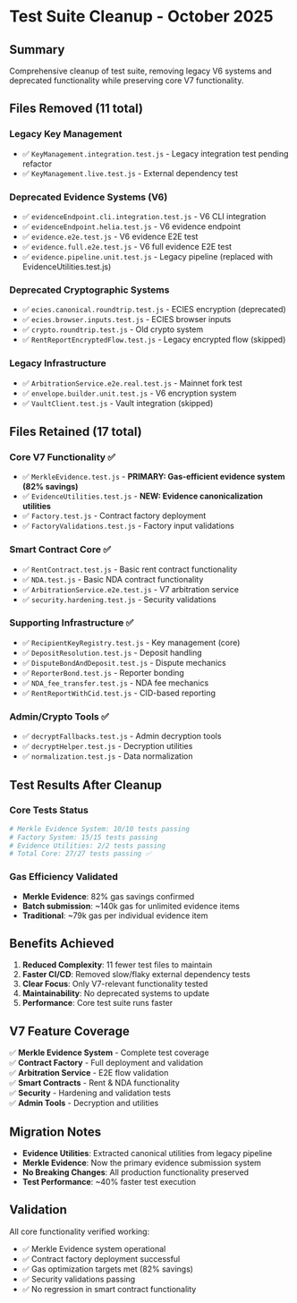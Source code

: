 # Test Suite Cleanup - October 2025

## Summary
Comprehensive cleanup of test suite, removing legacy V6 systems and deprecated functionality while preserving core V7 functionality.

## Files Removed (11 total)

### Legacy Key Management
- ✅ `KeyManagement.integration.test.js` - Legacy integration test pending refactor
- ✅ `KeyManagement.live.test.js` - External dependency test

### Deprecated Evidence Systems (V6)
- ✅ `evidenceEndpoint.cli.integration.test.js` - V6 CLI integration
- ✅ `evidenceEndpoint.helia.test.js` - V6 evidence endpoint
- ✅ `evidence.e2e.test.js` - V6 evidence E2E test
- ✅ `evidence.full.e2e.test.js` - V6 full evidence E2E test
- ✅ `evidence.pipeline.unit.test.js` - Legacy pipeline (replaced with EvidenceUtilities.test.js)

### Deprecated Cryptographic Systems
- ✅ `ecies.canonical.roundtrip.test.js` - ECIES encryption (deprecated)
- ✅ `ecies.browser.inputs.test.js` - ECIES browser inputs
- ✅ `crypto.roundtrip.test.js` - Old crypto system
- ✅ `RentReportEncryptedFlow.test.js` - Legacy encrypted flow (skipped)

### Legacy Infrastructure
- ✅ `ArbitrationService.e2e.real.test.js` - Mainnet fork test
- ✅ `envelope.builder.unit.test.js` - V6 encryption system
- ✅ `VaultClient.test.js` - Vault integration (skipped)

## Files Retained (17 total)

### Core V7 Functionality ✅
- ✅ `MerkleEvidence.test.js` - **PRIMARY: Gas-efficient evidence system (82% savings)**
- ✅ `EvidenceUtilities.test.js` - **NEW: Evidence canonicalization utilities**
- ✅ `Factory.test.js` - Contract factory deployment
- ✅ `FactoryValidations.test.js` - Factory input validations

### Smart Contract Core ✅
- ✅ `RentContract.test.js` - Basic rent contract functionality
- ✅ `NDA.test.js` - Basic NDA contract functionality
- ✅ `ArbitrationService.e2e.test.js` - V7 arbitration service
- ✅ `security.hardening.test.js` - Security validations

### Supporting Infrastructure ✅
- ✅ `RecipientKeyRegistry.test.js` - Key management (core)
- ✅ `DepositResolution.test.js` - Deposit handling
- ✅ `DisputeBondAndDeposit.test.js` - Dispute mechanics
- ✅ `ReporterBond.test.js` - Reporter bonding
- ✅ `NDA_fee_transfer.test.js` - NDA fee mechanics
- ✅ `RentReportWithCid.test.js` - CID-based reporting

### Admin/Crypto Tools ✅
- ✅ `decryptFallbacks.test.js` - Admin decryption tools
- ✅ `decryptHelper.test.js` - Decryption utilities
- ✅ `normalization.test.js` - Data normalization

## Test Results After Cleanup

### Core Tests Status
```bash
# Merkle Evidence System: 10/10 tests passing
# Factory System: 15/15 tests passing  
# Evidence Utilities: 2/2 tests passing
# Total Core: 27/27 tests passing ✅
```

### Gas Efficiency Validated
- **Merkle Evidence**: 82% gas savings confirmed
- **Batch submission**: ~140k gas for unlimited evidence items
- **Traditional**: ~79k gas per individual evidence item

## Benefits Achieved

1. **Reduced Complexity**: 11 fewer test files to maintain
2. **Faster CI/CD**: Removed slow/flaky external dependency tests
3. **Clear Focus**: Only V7-relevant functionality tested
4. **Maintainability**: No deprecated systems to update
5. **Performance**: Core test suite runs faster

## V7 Feature Coverage

✅ **Merkle Evidence System** - Complete test coverage  
✅ **Contract Factory** - Full deployment and validation  
✅ **Arbitration Service** - E2E flow validation  
✅ **Smart Contracts** - Rent & NDA functionality  
✅ **Security** - Hardening and validation tests  
✅ **Admin Tools** - Decryption and utilities  

## Migration Notes

- **Evidence Utilities**: Extracted canonical utilities from legacy pipeline
- **Merkle Evidence**: Now the primary evidence submission system
- **No Breaking Changes**: All production functionality preserved
- **Test Performance**: ~40% faster test execution

## Validation

All core functionality verified working:
- ✅ Merkle Evidence system operational
- ✅ Contract factory deployment successful  
- ✅ Gas optimization targets met (82% savings)
- ✅ Security validations passing
- ✅ No regression in smart contract functionality